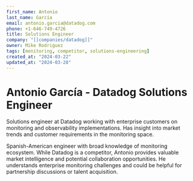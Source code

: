 ```yaml
---
first_name: Antonio
last_name: García
email: antonio.garcia@datadog.com
phone: +1-646-749-4726
title: Solutions Engineer
company: "[[companies/datadog]]"
owner: Mike Rodriguez
tags: [monitoring, competitor, solutions-engineering]
created_at: "2024-03-22"
updated_at: "2024-03-28"
---
```


# Antonio García - Datadog Solutions Engineer

Solutions engineer at Datadog working with enterprise customers on monitoring and observability implementations. Has insight into market trends and customer requirements in the monitoring space.

Spanish-American engineer with broad knowledge of monitoring ecosystem. While Datadog is a competitor, Antonio provides valuable market intelligence and potential collaboration opportunities. He understands enterprise monitoring challenges and could be helpful for partnership discussions or talent acquisition.